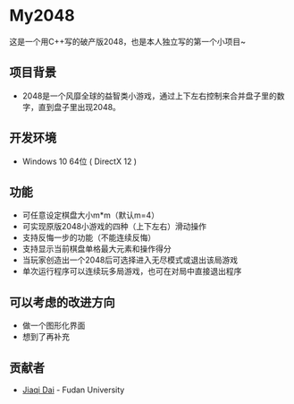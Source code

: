 # My2048

这是一个用C++写的破产版2048，也是本人独立写的第一个小项目~

## 项目背景

- 2048是一个风靡全球的益智类小游戏，通过上下左右控制来合并盘子里的数字，直到盘子里出现2048。

## 开发环境

- Windows 10 64位 ( DirectX 12 )

## 功能

- 可任意设定棋盘大小m*m（默认m=4）
- 可实现原版2048小游戏的四种（上下左右）滑动操作
- 支持反悔一步的功能（不能连续反悔）
- 支持显示当前棋盘单格最大元素和操作得分
- 当玩家创造出一个2048后可选择进入无尽模式或退出该局游戏
- 单次运行程序可以连续玩多局游戏，也可在对局中直接退出程序

## 可以考虑的改进方向

- 做一个图形化界面
- 想到了再补充

## 贡献者

- [Jiaqi Dai](https://github.com/jqdai) - Fudan University

